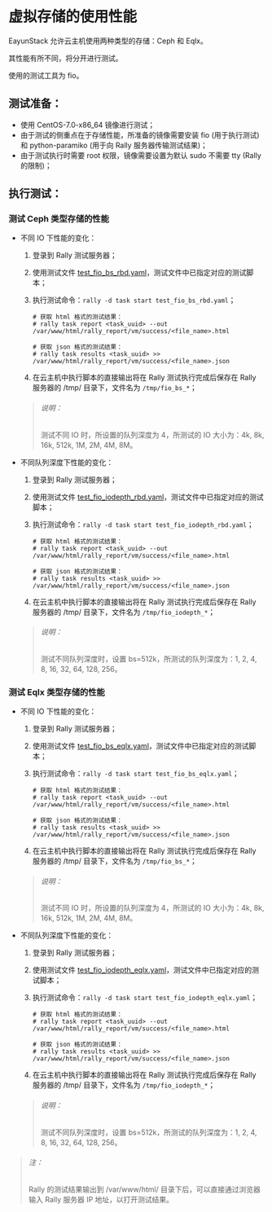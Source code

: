 # 虚拟存储的使用性能

EayunStack 允许云主机使用两种类型的存储：Ceph 和 Eqlx。

其性能有所不同，将分开进行测试。

使用的测试工具为 fio。

## 测试准备：

  * 使用 CentOS-7.0-x86_64 镜像进行测试；
  * 由于测试的侧重点在于存储性能，所准备的镜像需要安装 fio (用于执行测试) 和 python-paramiko (用于向 Rally 服务器传输测试结果)；
  * 由于测试执行时需要 root 权限，镜像需要设置为默认 sudo 不需要 tty (Rally 的限制)；

## 执行测试：

### 测试 Ceph 类型存储的性能

* 不同 IO 下性能的变化：

  1. 登录到 Rally 测试服务器；
  1. 使用测试文件 [test_fio_bs_rbd.yaml](https://github.com/eayunstack/rally/blob/EayunStack_v1.0/use_rally/scenarions_with_args/vm/test_fio_bs_rbd.yaml)，测试文件中已指定对应的测试脚本；
  1. 执行测试命令：`rally -d task start test_fio_bs_rbd.yaml`；
  
      ```
      # 获取 html 格式的测试结果：
      # rally task report <task_uuid> --out /var/www/html/rally_report/vm/success/<file_name>.html

      # 获取 json 格式的测试结果：
      # rally task results <task_uuid> >> /var/www/html/rally_report/vm/success/<file_name>.json
      ```

  1. 在云主机中执行脚本的直接输出将在 Rally 测试执行完成后保存在 Rally 服务器的 /tmp/ 目录下，文件名为 `/tmp/fio_bs_*`；

  > ###### 说明：
  > 测试不同 IO 时，所设置的队列深度为 4，所测试的 IO 大小为：4k, 8k, 16k, 512k, 1M, 2M, 4M, 8M。

* 不同队列深度下性能的变化：

  1. 登录到 Rally 测试服务器；
  1. 使用测试文件 [test_fio_iodepth_rbd.yaml](https://github.com/eayunstack/rally/blob/EayunStack_v1.0/use_rally/scenarions_with_args/vm/test_fio_iodepth_rbd.yaml)，测试文件中已指定对应的测试脚本；
  1. 执行测试命令：`rally -d task start test_fio_iodepth_rbd.yaml`；
  
      ```
      # 获取 html 格式的测试结果：
      # rally task report <task_uuid> --out /var/www/html/rally_report/vm/success/<file_name>.html

      # 获取 json 格式的测试结果：
      # rally task results <task_uuid> >> /var/www/html/rally_report/vm/success/<file_name>.json
      ```

  1. 在云主机中执行脚本的直接输出将在 Rally 测试执行完成后保存在 Rally 服务器的 /tmp/ 目录下，文件名为 `/tmp/fio_iodepth_*`；

  > ###### 说明：
  > 测试不同队列深度时，设置 bs=512k，所测试的队列深度为：1, 2, 4, 8, 16, 32, 64, 128, 256。

### 测试 Eqlx 类型存储的性能

* 不同 IO 下性能的变化：

  1. 登录到 Rally 测试服务器；
  1. 使用测试文件 [test_fio_bs_eqlx.yaml](https://github.com/eayunstack/rally/blob/EayunStack_v1.0/use_rally/scenarions_with_args/vm/test_fio_bs_eqlx.yaml)，测试文件中已指定对应的测试脚本；
  1. 执行测试命令：`rally -d task start test_fio_bs_eqlx.yaml`；
  
      ```
      # 获取 html 格式的测试结果：
      # rally task report <task_uuid> --out /var/www/html/rally_report/vm/success/<file_name>.html

      # 获取 json 格式的测试结果：
      # rally task results <task_uuid> >> /var/www/html/rally_report/vm/success/<file_name>.json
      ```

  1. 在云主机中执行脚本的直接输出将在 Rally 测试执行完成后保存在 Rally 服务器的 /tmp/ 目录下，文件名为 `/tmp/fio_bs_*`；

  > ###### 说明：
  > 测试不同 IO 时，所设置的队列深度为 4，所测试的 IO 大小为：4k, 8k, 16k, 512k, 1M, 2M, 4M, 8M。

* 不同队列深度下性能的变化：

  1. 登录到 Rally 测试服务器；
  1. 使用测试文件 [test_fio_iodepth_eqlx.yaml](https://github.com/eayunstack/rally/blob/EayunStack_v1.0/use_rally/scenarions_with_args/vm/test_fio_iodepth_eqlx.yaml)，测试文件中已指定对应的测试脚本；
  1. 执行测试命令：`rally -d task start test_fio_iodepth_eqlx.yaml`；
  
      ```
      # 获取 html 格式的测试结果：
      # rally task report <task_uuid> --out /var/www/html/rally_report/vm/success/<file_name>.html

      # 获取 json 格式的测试结果：
      # rally task results <task_uuid> >> /var/www/html/rally_report/vm/success/<file_name>.json
      ```

  1. 在云主机中执行脚本的直接输出将在 Rally 测试执行完成后保存在 Rally 服务器的 /tmp/ 目录下，文件名为 `/tmp/fio_iodepth_*`；

  > ###### 说明：
  > 测试不同队列深度时，设置 bs=512k，所测试的队列深度为：1, 2, 4, 8, 16, 32, 64, 128, 256。

> ###### 注：
> Rally 的测试结果输出到 /var/www/html/ 目录下后，可以直接通过浏览器输入 Rally 服务器 IP 地址，以打开测试结果。
